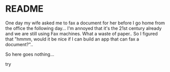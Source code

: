 # README

One day my wife asked me to fax a document for her before I go home from the office the following day...
I'm annoyed that it's the 21st century already and we are still using Fax machines. What a waste of paper..
So I figured that "hmmm, would it be nice if I can build an app that can fax a document?"..

So here goes nothing...

try